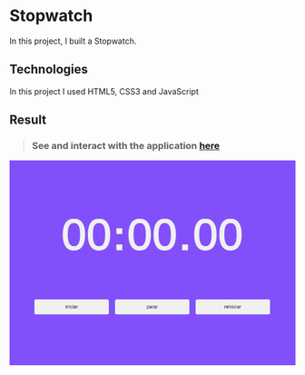 # Stopwatch

In this project, I built a Stopwatch.


## Technologies
In this project I used HTML5, CSS3 and JavaScript

## Result

> ### See and interact with the application [here](https://pokemon-pokedex.lusk1nha.vercel.app/) 
[![codepen.io](./public/assets/stopwatch-github-img.png)](https://pokemon-pokedex.lusk1nha.vercel.app/)
